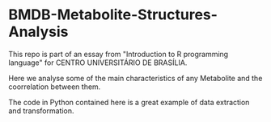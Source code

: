 # BMDB-Metabolite-Structures-Analysis
This repo is part of an essay from "Introduction to R programming language" for CENTRO UNIVERSITÁRIO DE BRASÍLIA.

Here we analyse some of the main characteristics of any Metabolite and the coorrelation between them.

The code in Python contained here is a great example of data extraction and transformation.
